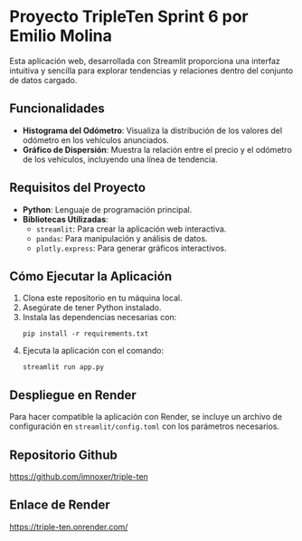 # Proyecto TripleTen Sprint 6 por Emilio Molina

Esta aplicación web, desarrollada con Streamlit proporciona una interfaz intuitiva y sencilla para explorar tendencias y relaciones dentro del conjunto de datos cargado.

## Funcionalidades

- **Histograma del Odómetro**: Visualiza la distribución de los valores del odómetro en los vehículos anunciados.
- **Gráfico de Dispersión**: Muestra la relación entre el precio y el odómetro de los vehículos, incluyendo una línea de tendencia.

## Requisitos del Proyecto

- **Python**: Lenguaje de programación principal.
- **Bibliotecas Utilizadas**:
  - `streamlit`: Para crear la aplicación web interactiva.
  - `pandas`: Para manipulación y análisis de datos.
  - `plotly.express`: Para generar gráficos interactivos.

## Cómo Ejecutar la Aplicación

1. Clona este repositorio en tu máquina local.
2. Asegúrate de tener Python instalado.
3. Instala las dependencias necesarias con:
   ```
   pip install -r requirements.txt
   ```
4. Ejecuta la aplicación con el comando:
   ```
   streamlit run app.py
   ```

## Despliegue en Render

Para hacer compatible la aplicación con Render, se incluye un archivo de configuración en `streamlit/config.toml` con los parámetros necesarios.

## Repositorio Github

https://github.com/imnoxer/triple-ten

## Enlace de Render

https://triple-ten.onrender.com/
